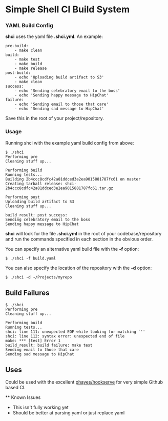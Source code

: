 # Simple Shell CI Build System

### YAML Build Config

**shci** uses the yaml file **.shci.yml**. An example:

	pre-build:
	    - make clean
	build:
	    - make test
	    - make build
	    - make release
	post-build:
	    - echo 'Uploading build artifact to S3'
	    - make clean
	success:
	    - echo 'Sending celebratory email to the boss'
	    - echo 'Sending happy message to HipChat'
	failure:
	    - echo 'Sending email to those that care'
	    - echo 'Sending sad message to HipChat'

Save this in the root of your project/repository.

### Usage

Running shci with the example yaml build config from above:

	$ ./shci
	Performing pre
	Cleaning stuff up...
	
	Performing build
	Running tests...
	Building 2b4ccc8cdfc42a81ddced3e2ea9015881787fc61 on master
	Creating tarball release: shci-2b4ccc8cdfc42a81ddced3e2ea9015881787fc61.tar.gz
	
	Performing post
	Uploading build artifact to S3
	Cleaning stuff up...
	
	build_result: post success:
	Sending celebratory email to the boss
	Sending happy message to HipChat

**shci** will look for the file **.shci.yml** in the root of your codebase/repository and run the commands specified in each section in the obvious order.

You can specify an alternative yaml build file with the **-f** option:

	$ ./shci -f build.yaml

You can also specify the location of the repository with the **-d** option:

	$ ./shci -d ~/Projects/myrepo

## Build Failures

	$ ./shci
	Performing pre
	Cleaning stuff up...
	
	Performing build
	Running tests...
	shci: line 111: unexpected EOF while looking for matching `''
	shci: line 112: syntax error: unexpected end of file
	make: *** [test] Error 1
	build_result: build failure: make test
	Sending email to those that care
	Sending sad message to HipChat

## Uses

Could be used with the excellent [phayes/hookserve](https://github.com/phayes/hookserve) for very simple Github based CI.

** Known Issues

- This isn't fully working yet
- Should be better at parsing yaml or just replace yaml

